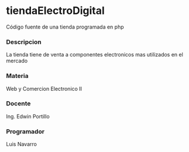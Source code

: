 # tiendaElectroDigital
Código fuente de una tienda programada en php

### Descripcion
La tienda tiene de venta a componentes electronicos mas utilizados en el mercado

### Materia
Web y Comercion Electronico II

### Docente
Ing. Edwin Portillo

### Programador
Luis Navarro
